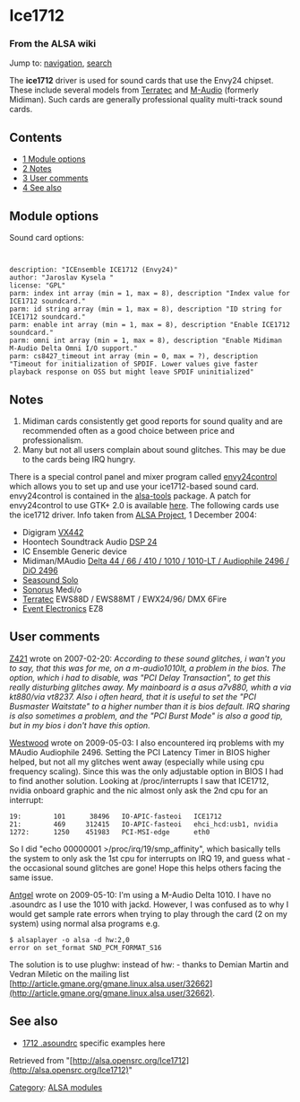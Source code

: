 Ice1712
=======

### From the ALSA wiki

Jump to: [navigation](#mw-head), [search](#p-search)

The **ice1712** driver is used for sound cards that use the Envy24
chipset. These include several models from
[Terratec](http://www.terratec.net/) and
[M-Audio](http://www.midiman.com/index.php?do=products.list&ID=pciinterfaces)
(formerly Midiman). Such cards are generally professional quality
multi-track sound cards.

Contents
--------

-   [1 Module options](#Module_options)
-   [2 Notes](#Notes)
-   [3 User comments](#User_comments)
-   [4 See also](#See_also)

Module options
--------------

Sound card options:

` `

    description: "ICEnsemble ICE1712 (Envy24)"
    author: "Jaroslav Kysela "
    license: "GPL"
    parm: index int array (min = 1, max = 8), description "Index value for ICE1712 soundcard."
    parm: id string array (min = 1, max = 8), description "ID string for ICE1712 soundcard."
    parm: enable int array (min = 1, max = 8), description "Enable ICE1712 soundcard."
    parm: omni int array (min = 1, max = 8), description "Enable Midiman M-Audio Delta Omni I/O support." 
    parm: cs8427_timeout int array (min = 0, max = ?), description "Timeout for initialization of SPDIF. Lower values give faster playback response on OSS but might leave SPDIF uninitialized"

Notes
-----

1.  Midiman cards consistently get good reports for sound quality and
    are recommended often as a good choice between price and
    professionalism.
2.  Many but not all users complain about sound glitches. This may be
    due to the cards being IRQ hungry.

There is a special control panel and mixer program called
[envy24control](/Envy24control "Envy24control") which allows you to set
up and use your ice1712-based sound card. envy24control is contained in
the [alsa-tools](ftp://ftp.alsa-project.org/pub/tools) package. A patch
for envy24control to use GTK+ 2.0 is available
[here](http://www.lstud.ii.uib.no/~s864/alsa). The following cards use
the ice1712 driver. Info taken from [ALSA
Project](http://www.alsa-project.org/alsa-doc/index.php?vendor=All), 1
December 2004:

-   Digigram
    [VX442](http://www.digigram.com/products/getinfo.htm?prod_key=11750)
-   Hoontech Soundtrack Audio [DSP
    24](http://www.staudio.com/products/dsp24.html)
-   IC Ensemble Generic device
-   Midiman/MAudio [Delta 44 / 66 / 410 / 1010 / 1010-LT / Audiophile
    2496 / DiO
    2496](http://www.maudio.co.uk/index.php?do=products.list&ID=pciinterfaces)
-   [Seasound Solo](/Seasound_Solo "Seasound Solo")
-   [Sonorus](http://sonorus.com/) Medi/o
-   [Terratec](http://audioen.terratec.net/) EWS88D / EWS88MT /
    EWX24/96/ DMX 6Fire
-   [Event Electronics](http://www.event1.com/Index.html) EZ8

User comments
-------------

[Z421](/User:Z421 "User:Z421") wrote on 2007-02-20: *According to these
sound glitches, i wan't you to say, that this was for me, on a
m-audio1010lt, a problem in the bios. The option, which i had to
disable, was "PCI Delay Transaction", to get this really disturbing
glitches away. My mainboard is a asus a7v880, whith a via kt880/via
vt8237. Also i often heard, that it is useful to set the "PCI Busmaster
Waitstate" to a higher number than it is bios default. IRQ sharing is
also sometimes a problem, and the "PCI Burst Mode" is also a good tip,
but in my bios i don't have this option.*

[Westwood](?title=User:Westwood&action=edit&redlink=1 "User:Westwood (page does not exist)")
wrote on 2009-05-03: I also encountered irq problems with my MAudio
Audiophile 2496. Setting the PCI Latency Timer in BIOS higher helped,
but not all my glitches went away (especially while using cpu frequency
scaling). Since this was the only adjustable option in BIOS I had to
find another solution. Looking at /proc/interrupts I saw that ICE1712,
nvidia onboard graphic and the nic almost only ask the 2nd cpu for an
interrupt:

    19:        101      38496   IO-APIC-fasteoi   ICE1712
    21:        469     312415   IO-APIC-fasteoi   ehci_hcd:usb1, nvidia
    1272:      1250    451983   PCI-MSI-edge      eth0

So I did "echo 00000001 \>/proc/irq/19/smp\_affinity", which basically
tells the system to only ask the 1st cpu for interrupts on IRQ 19, and
guess what - the occasional sound glitches are gone! Hope this helps
others facing the same issue.

[Antgel](?title=User:Antgel&action=edit&redlink=1 "User:Antgel (page does not exist)")
wrote on 2009-05-10: I'm using a M-Audio Delta 1010. I have no .asoundrc
as I use the 1010 with jackd. However, I was confused as to why I would
get sample rate errors when trying to play through the card (2 on my
system) using normal alsa programs e.g. ` `

    $ alsaplayer -o alsa -d hw:2,0
    error on set_format SND_PCM_FORMAT_S16

The solution is to use plughw: instead of hw: - thanks to Demian Martin
and Vedran Miletic on the mailing list
[http://article.gmane.org/gmane.linux.alsa.user/32662](http://article.gmane.org/gmane.linux.alsa.user/32662).

See also
--------

-   [1712 .asoundrc](/1712_.asoundrc "1712 .asoundrc") specific examples
    here

Retrieved from
"[http://alsa.opensrc.org/Ice1712](http://alsa.opensrc.org/Ice1712)"

[Category](/Special:Categories "Special:Categories"): [ALSA
modules](/Category:ALSA_modules "Category:ALSA modules")

